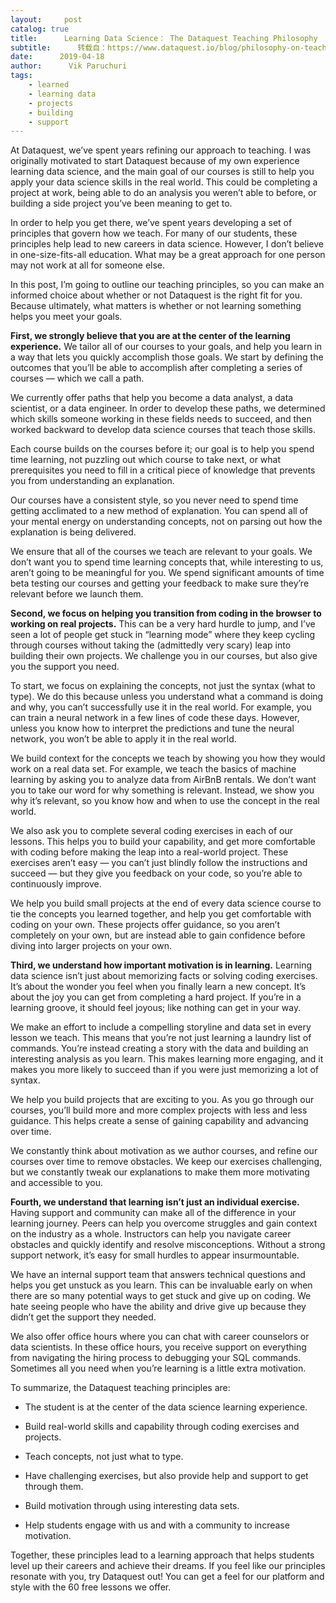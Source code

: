 ```yaml
---
layout:     post
catalog: true
title:      Learning Data Science： The Dataquest Teaching Philosophy
subtitle:      转载自：https://www.dataquest.io/blog/philosophy-on-teaching-and-learning-data-science/
date:      2019-04-18
author:      Vik Paruchuri
tags:
    - learned
    - learning data
    - projects
    - building
    - support
---
```


At Dataquest, we’ve spent years refining our approach to teaching. I was originally motivated to start Dataquest because of my own experience learning data science, and the main goal of our courses is still to help you apply your data science skills in the real world. This could be completing a project at work, being able to do an analysis you weren’t able to before, or building a side project you’ve been meaning to get to.

In order to help you get there, we’ve spent years developing a set of principles that govern how we teach. For many of our students, these principles help lead to new careers in data science. However, I don’t believe in one-size-fits-all education. What may be a great approach for one person may not work at all for someone else.

In this post, I’m going to outline our teaching principles, so you can make an informed choice about whether or not Dataquest is the right fit for you. Because ultimately, what matters is whether or not learning something helps you meet your goals.

**First, we strongly believe that you are at the center of the learning experience.** We tailor all of our courses to your goals, and help you learn in a way that lets you quickly accomplish those goals. We start by defining the outcomes that you’ll be able to accomplish after completing a series of courses — which we call a path.

We currently offer paths that help you become a data analyst, a data scientist, or a data engineer. In order to develop these paths, we determined which skills someone working in these fields needs to succeed, and then worked backward to develop data science courses that teach those skills.

Each course builds on the courses before it; our goal is to help you spend time learning, not puzzling out which course to take next, or what prerequisites you need to fill in a critical piece of knowledge that prevents you from understanding an explanation.

Our courses have a consistent style, so you never need to spend time getting acclimated to a new method of explanation. You can spend all of your mental energy on understanding concepts, not on parsing out how the explanation is being delivered.

We ensure that all of the courses we teach are relevant to your goals. We don’t want you to spend time learning concepts that, while interesting to us, aren’t going to be meaningful for you. We spend significant amounts of time beta testing our courses and getting your feedback to make sure they’re relevant before we launch them.

**Second, we focus on helping you transition from coding in the browser to working on real projects.** This can be a very hard hurdle to jump, and I’ve seen a lot of people get stuck in “learning mode” where they keep cycling through courses without taking the (admittedly very scary) leap into building their own projects. We challenge you in our courses, but also give you the support you need.

To start, we focus on explaining the concepts, not just the syntax (what to type). We do this because unless you understand what a command is doing and why, you can’t successfully use it in the real world. For example, you can train a neural network in a few lines of code these days. However, unless you know how to interpret the predictions and tune the neural network, you won’t be able to apply it in the real world.

We build context for the concepts we teach by showing you how they would work on a real data set. For example, we teach the basics of machine learning by asking you to analyze data from AirBnB rentals. We don’t want you to take our word for why something is relevant. Instead, we show you why it’s relevant, so you know how and when to use the concept in the real world.

We also ask you to complete several coding exercises in each of our lessons. This helps you to build your capability, and get more comfortable with coding before making the leap into a real-world project. These exercises aren’t easy — you can’t just blindly follow the instructions and succeed — but they give you feedback on your code, so you’re able to continuously improve.

We help you build small projects at the end of every data science course to tie the concepts you learned together, and help you get comfortable with coding on your own. These projects offer guidance, so you aren’t completely on your own, but are instead able to gain confidence before diving into larger projects on your own.

**Third, we understand how important motivation is in learning.** Learning data science isn’t just about memorizing facts or solving coding exercises. It’s about the wonder you feel when you finally learn a new concept. It’s about the joy you can get from completing a hard project. If you’re in a learning groove, it should feel joyous; like nothing can get in your way.

We make an effort to include a compelling storyline and data set in every lesson we teach. This means that you’re not just learning a laundry list of commands. You’re instead creating a story with the data and building an interesting analysis as you learn. This makes learning more engaging, and it makes you more likely to succeed than if you were just memorizing a lot of syntax.

We help you build projects that are exciting to you. As you go through our courses, you’ll build more and more complex projects with less and less guidance. This helps create a sense of gaining capability and advancing over time.

We constantly think about motivation as we author courses, and refine our courses over time to remove obstacles. We keep our exercises challenging, but we constantly tweak our explanations to make them more motivating and accessible to you.

**Fourth, we understand that learning isn’t just an individual exercise.** Having support and community can make all of the difference in your learning journey. Peers can help you overcome struggles and gain context on the industry as a whole. Instructors can help you navigate career obstacles and quickly identify and resolve misconceptions. Without a strong support network, it’s easy for small hurdles to appear insurmountable.

We have an internal support team that answers technical questions and helps you get unstuck as you learn. This can be invaluable early on when there are so many potential ways to get stuck and give up on coding. We hate seeing people who have the ability and drive give up because they didn’t get the support they needed.

We also offer office hours where you can chat with career counselors or data scientists. In these office hours, you receive support on everything from navigating the hiring process to debugging your SQL commands. Sometimes all you need when you’re learning is a little extra motivation.

To summarize, the Dataquest teaching principles are:

- The student is at the center of the data science learning experience. 

- Build real-world skills and capability through coding exercises and projects.

- Teach concepts, not just what to type.

- Have challenging exercises, but also provide help and support to get through them. 

- Build motivation through using interesting data sets. 

- Help students engage with us and with a community to increase motivation.


Together, these principles lead to a learning approach that helps students level up their careers and achieve their dreams. If you feel like our principles resonate with you, try Dataquest out! You can get a feel for our platform and style with the 60 free lessons we offer.



